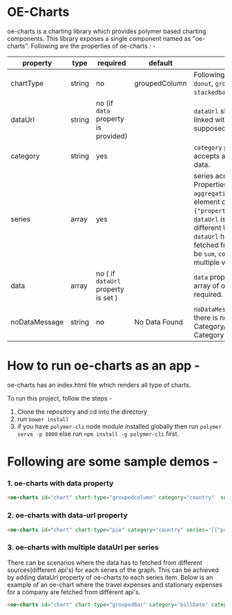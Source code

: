 # OE-Charts

oe-charts is a charting library which provides polymer based charting components. This library exposes a single component named as "oe-charts". Following are the properties of oe-charts : - 

property |type | required | default| description
-|-|-|-|-
chartType | string| no | groupedColumn| Following are the supported chartTypes  - `area`, `line`, `pie`, `donut`, `groupedcolumn`, `groupedbar`, `stackedcolumn`, `stackedbar`,`bubble`. 
dataUrl |  string|no (if `data` property is provided) | |`dataUrl` should be passed incase the data for the chart is linked with any end point url. Like `/api/ChartData`.  This url is supposed to provide data in a format of array.
category |  string|yes ||`category` property is used to define the x-axis in chart. It accepts a property name from the individual element of from data.
series | array |yes || series accepts an array where each element is an object. Properties of each element can be any among `property` , `aggregation`, `color` ,`dataUrl` and `categoryId`. A sample series element can be as - ```{"property":"age","aggregation":"sum","color":"#f5f5f5"}```. `dataUrl` is provided when the data to be fetched is from a different URL for each series. `categoryId` provided along with `dataUrl` helps to specify the category field for the data fetched from the respective `dataUrl`. Aggregation value can be `sum`, `count`  or `average`. Charts can be of multiple series. So multiple values can be provided via array.
data |  array| no ( if `dataUrl` property is set ) | | `data` property is required to render the data. it should be an array of objects.  If `dataUrl` property is set then `data` is not required. 
noDataMessage | string| no | No Data Found |`noDataMessage` for the chart is an empty state message, when there is no data. The message is displayed as Category/Series Not Found, incase there is data but Category or series data  does not exist 
  

# How to run oe-charts as an app - 

oe-charts has an index.html file which renders all type of charts.

To run this project, follow the steps - 
1. Clone the repository and cd into the directory
2. run `bower install`
3. if you have `polymer-cli` node module installed globally then run `polymer serve -p 8000` else run `npm install -g polymer-cli` first.

# Following are some sample demos  - 

### 1. oe-charts with data property

``` html
<oe-charts id="chart" chart-type="groupedcolumn" category="country"  series='[{"property":"population","aggregation":"sum","color":"red"},{"property":"area","aggregation":"sum","color":"green"}]' data='[{"country":"USA","state":"california","population":288950.4078628451,"area":976257.3366356717},{"country":"USA","state":"florida","population":739066.8476955806,"area":597380.4224191846},{"country":"USA","state":"alaska","population":29323.139490312176,"area":123479.56945088212},{"country":"USA","state":"texas","population":353004.1292396642,"area":98773.49371218936},{"country":"india","state":"mumbai","population":537506.6114266327,"area":582206.1173899507},{"country":"india","state":"delhi","population":667620.5530462395,"area":347218.18391567696}]'></oe-charts>
```
### 2. oe-charts with data-url property

``` html
<oe-charts id="chart" chart-type="pie" category="country" series='[{"property":"population","aggregation":"sum","color":"red"},{"property":"area","aggregation":"sum","color":"green"}]' data-url="/data.json"></oe-charts>
```

### 3. oe-charts with multiple dataUrl per series

There can be scenarios where the data has to fetched from different sources(different api's) for each series of the graph. This can be achieved by adding dataUrl property of oe-charts to each series item.
Below is an example of an oe-chart where the travel expenses and stationary expenses for a company are fetched from different api's.
``` html
<oe-charts id="chart" chart-type="groupedBar" category="billDate" category-aggregator="year" series='[{"property":"travelExpense","aggregation":"sum","color":"red","dataUrl":"/api/travelInvoices"},{"property":"stationaryExpense","aggregation":"sum","color":"green","dataUrl":"/api/stationaryInvoices"}]'></oe-charts>
``` 



